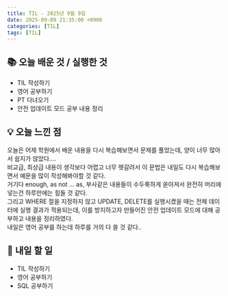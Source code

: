 ```yaml
---
title: TIL - 2025년 9월 9일
date: 2025-09-09 21:35:00 +0900
categories: [TIL]
tags: [TIL]
---
```


## 📚 **오늘 배운 것 / 실행한 것**

- TIL 작성하기
- 영어 공부하기
- PT 다녀오기
- 안전 업데이트 모드 공부 내용 정리

## 💡 **오늘 느낀 점**

오늘은 어제 학원에서 배운 내용을 다시 복습해보면서 문제를 풀었는데, 양이 너무 많아서 쉽지가 않았다....<br>
비교급, 최상급 내용이 생각보다 어렵고 너무 헷갈려서 이 문법은 내일도 다시 복습해보면서 예문을 많이 작성해봐야할 것 같다.<br>
거기다 enough, as not ... as, 부사같은 내용들이 수두룩하게 쏟아져서 완전히 머리에 넣는건 하루만에는 힘들 것 같다.<br>
그리고 WHERE 절을 지정하지 않고 UPDATE, DELETE를 실행시켰을 때는 전체 데이터에 실행 결과가 적용되는데, 이를 방지하고자 만들어진 안전 업데이트 모드에 대해 공부하고 내용을 정리하였다.<br>
내일은 영어 공부를 하는데 하루를 거의 다 쓸 것 같다..

## 🎯 **내일 할 일**

- TIL 작성하기
- 영어 공부하기
- SQL 공부하기